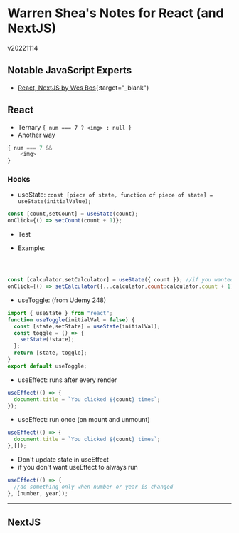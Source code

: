 # Warren Shea's Notes for React (and NextJS)
v20221114

## Notable JavaScript Experts
* [React, NextJS by Wes Bos](https://wesbos.com/courses){:target="_blank"}

## React
* Ternary `{ num === 7 ? <img> : null }`
* Another way
```javascript
{ num === 7 &&
    <img>
}
```
### Hooks
* useState: `const [piece of state, function of piece of state] = useState(initialValue);`
```javascript
const [count,setCount] = useState(count);
onClick={() => setCount(count + 1)};
```
* Test

* Example:
```javascript



const [calculator,setCalculator] = useState({ count }); //if you wanted calculator.count to update
onClick={() => setCalculator({...calculator,count:calculator.count + 1})};
```
* useToggle: (from Udemy 248)
```javascript
import { useState } from "react";
function useToggle(initialVal = false) {
  const [state,setState] = useState(initialVal);
  const toggle = () => {
    setState(!state);
  };
  return [state, toggle];
}
export default useToggle;
```
* useEffect: runs after every render
```javascript
useEffect(() => {
  document.title = `You clicked ${count} times`;
});
```
* useEffect: run once (on mount and unmount)
```javascript
useEffect(() => {
  document.title = `You clicked ${count} times`;
},[]);
```
* Don't update state in useEffect
* if you don't want useEffect to always run
```javascript
useEffect(() => {
  //do something only when number or year is changed
}, [number, year]);
```
___

## NextJS

